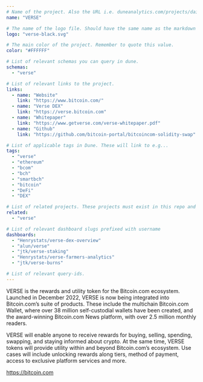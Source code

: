 ```yaml
---
# Name of the project. Also the URL i.e. duneanalytics.com/projects/dai.
name: "VERSE"

# The name of the logo file. Should have the same name as the markdown file.
logo: "verse-black.svg"

# The main color of the project. Remember to quote this value.
color: "#FFFFFF"

# List of relevant schemas you can query in dune.
schemas:
  - "verse"

# List of relevant links to the project.
links:
  - name: "Website"
    link: "https://www.bitcoin.com/"
  - name: "Verse DEX"
    link: "https://verse.bitcoin.com"
  - name: "Whitepaper"
    link: "https://www.getverse.com/verse-whitepaper.pdf"
  - name: "Github"
    link: "https://github.com/bitcoin-portal/bitcoincom-solidity-swap"

# List of applicable tags in Dune. These will link to e.g...
tags:
  - "verse"
  - "ethereum"
  - "bcom"
  - "bch"
  - "smartbch"
  - "bitcoin"
  - "DeFi"
  - "DEX"

# List of related projects. These projects must exist in this repo and the name...
related:
  - "verse"

# List of relevant dashboard slugs prefixed with username
dashboards:
  - "Henrystats/verse-dex-overview"
  - "alun/verse"
  - "jtk/verse-staking"
  - "Henrystats/verse-farmers-analytics"
  - "jtk/verse-burns"

# List of relevant query-ids.
---
```


VERSE is the rewards and utility token for the Bitcoin.com ecosystem. Launched in December 2022, VERSE is now being
integrated into Bitcoin.com’s suite of products. These include the multichain Bitcoin.com Wallet, where over 38 million
self-custodial wallets have been created, and the award-winning Bitcoin.com News platform, with over 2.5 million monthly
readers.

VERSE will enable anyone to receive rewards for buying, selling, spending, swapping, and staying informed about crypto.
At the same time, VERSE tokens will provide utility within and beyond Bitcoin.com’s ecosystem. Use cases will include
unlocking rewards along tiers, method of payment, access to exclusive platform services and more.

https://bitcoin.com
